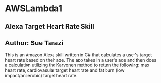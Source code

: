 # AWSLambda1
## Alexa Target Heart Rate Skill

Author: Sue Tarazi
------------

This is an Amazon Alexa skill written in C# that calculates a user's target heart rate based on their age. 
The app takes in a user's age and then does a calculation utilizing the Karvonen method to return the following:
max heart rate, cardiovasular target heart rate and fat burn (low impact/anaerobic) target heart rate.

